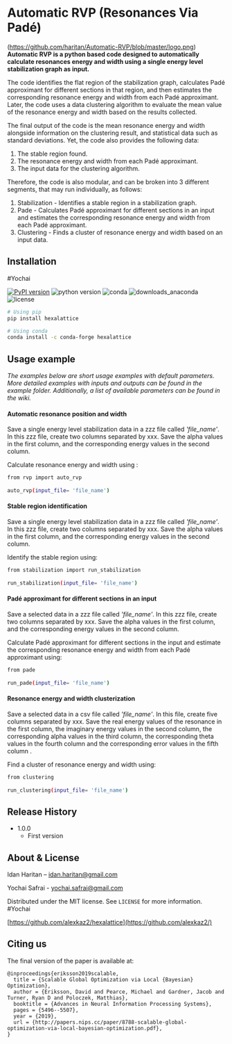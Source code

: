 ﻿# Automatic RVP (Resonances Via Padé)

(https://github.com/haritan/Automatic-RVP/blob/master/logo.png)
**Automatic RVP is a python based code designed to automatically calculate resonances energy and width using a single energy level stabilization graph as input.**

The code identifies the flat region of the stabilization graph, calculates Padé approximant for different sections in that region, and then estimates the corresponding resonance energy and width from each Padé approximant. Later, the code uses a data clustering algorithm to evaluate the mean value of the resonance energy and width based on the results collected. 

The final output of the code is the mean resonance energy and width alongside information on the clustering result, and statistical data such as standard deviations.
Yet, the code also provides the following data:
1.  The stable region found.
2. The resonance energy and width from each Padé approximant.
3. The input data for the clustering algorithm.

Therefore, the code is also modular, and can be broken into 3 different segments, that may run individually, as follows:
1. Stabilization -  Identifies a stable region in a stabilization graph.
2. Pade - Calculates Padé approximant for different sections in an input and estimates the corresponding resonance energy and width from each Padé approximant.
3. Clustering - Finds a cluster of resonance energy and width based on an input data.

## Installation
#Yochai

[![PyPI version](https://badge.fury.io/py/hexalattice.svg)](https://badge.fury.io/py/hexalattice)
![python version](https://upload.wikimedia.org/wikipedia/commons/f/fc/Blue_Python_3.7_Shield_Badge.svg)
![conda](https://anaconda.org/conda-forge/hexalattice/badges/installer/conda.svg)
![downloads_anaconda](https://anaconda.org/conda-forge/hexalattice/badges/downloads.svg)
![license](https://anaconda.org/conda-forge/hexalattice/badges/license.svg)

```sh
# Using pip
pip install hexalattice
```
```sh
# Using conda
conda install -c conda-forge hexalattice
```
## Usage example

*The examples below are short usage examples with  default parameters. 
More detailed examples with inputs and outputs can be found in the example folder. Additionally, a list of available parameters can be found in the wiki.*

#### Automatic resonance position and width

Save a single energy level stabilization data in a zzz file called *'file_name'*. In this zzz file, create two columns separated by xxx. Save the alpha values in the first column, and the corresponding energy values in the second column.

Calculate resonance energy and width using :
```sh
from rvp import auto_rvp
	
auto_rvp(input_file= 'file_name')
```

#### Stable region identification

Save a single energy level stabilization data in a zzz file called *'file_name'*. In this zzz file, create two columns separated by xxx. Save the alpha values in the first column, and the corresponding energy values in the second column.

Identify the stable region using:

```sh
from stabilization import run_stabilization
	
run_stabilization(input_file= 'file_name')
```

#### Padé approximant for different sections in an input

Save a selected data in a zzz file called *'file_name'*. In this zzz file, create two columns separated by xxx. Save the alpha values in the first column, and the corresponding energy values in the second column.

Calculate Padé approximant for different sections in the input and estimate the corresponding resonance energy and width from each Padé approximant using:

```sh
from pade
	
run_pade(input_file= 'file_name')
```

#### Resonance energy and width clusterization

Save a selected data in a csv file called *'file_name'*. In this file, create five columns separated by xxx. Save the real energy values  of the resonance in the first column, the imaginary energy values  in the second column, the corresponding alpha values in the third column, the corresponding theta values in the fourth column and the corresponding error values in the fifth column .

Find a cluster of resonance energy and width using:


```sh
from clustering
	
run_clustering(input_file= 'file_name')
```

## Release History

* 1.0.0
    * First version

## About & License

Idan Haritan – idan.haritan@gmail.com

Yochai Safrai - yochai.safrai@gmail.com

Distributed under the MIT license. See ``LICENSE`` for more information. #Yochai

[https://github.com/alexkaz2/hexalattice](https://github.com/alexkaz2/)

## Citing us
The final version of the paper is available at:  
```
@inproceedings{eriksson2019scalable,
  title = {Scalable Global Optimization via Local {Bayesian} Optimization},
  author = {Eriksson, David and Pearce, Michael and Gardner, Jacob and Turner, Ryan D and Poloczek, Matthias},
  booktitle = {Advances in Neural Information Processing Systems},
  pages = {5496--5507},
  year = {2019},
  url = {http://papers.nips.cc/paper/8788-scalable-global-optimization-via-local-bayesian-optimization.pdf},
}
```
